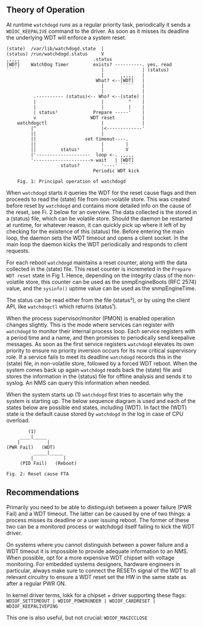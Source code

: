Theory of Operation
-------------------

At runtime `watchdogd` runs as a regular priority task, periodically it
sends a `WDIOC_KEEPALIVE` command to the driver.  As soon as it misses
its deadline the underlying WDT will enforce a system reset.

```
(state)  /var/lib/watchdogd.state  |
(status) /run/watchdogd.status     V
,,,,,                           .status
[WDT]    WatchDog Timer         exists? ----------. yes, read
`````                              |              | (status)
                                   |      ,,,,,   |
                                 What? <--[WDT]   |
                                   |      `````   |
                                   |              |
          .---------- (status)<-- Who? <--(state) |
          |                        |         ^    |
          |                        |         |    |
          | status²             Prepare -----'    |
          v                    WDT reset          |
    watchdogctl                    |              |
         |^                        |<-------------'
         ||                        |
         ||                  set timeout----.
         ||                        |        |
         ||         status¹        |        V
         |'--------------------  loop <-. ,,,,,
         '---------------------> wait   | [WDT]
                    status?        '----' `````
                                Periodic WDT kick

    Fig. 1: Principal operation of watchdogd
```

When `watchdogd` starts it queries the WDT for the reset cause flags and
then proceeds to read the (state) file from non-volatile store.  This
was created before reset by `watchdogd` and contains more detailed info
on the cause of the reset, see Fi. 2 below for an overview.  The data
collected is the stored in a (status) file, which can be volatile store.
Should the daemon be restarted at runtime, for whatever reason, it can
quickly pick up where it left of by checking for the existence of this
(status) file.  Before entering the main loop, the daemon sets the WDT
timeout and opens a client socket.  In the main loop the daemon kicks
the WDT periodically and responds to client requests.

For each reboot `watchdogd` maintains a reset counter, along with the
data collected in the (state) file.  This reset counter is incremeted in
the `Prepare WDT reset` state in Fig 1.  Hence, depending on the
integrity class of the non-volatile store, this counter can be used as
the snmpEngineBoots (RFC 2574) value, and the `sysinfo()` uptime value
can be used as the snmpEngineTime.

The status can be read either from the file (status²), or by using the
client API, like `watchdogctl` which returns (status¹).

When the process supervisor/monitor (PMON) is enabled operation changes
slightly.  This is the mode where services can register with `watchdogd`
to monitor their internal process loop.  Each service registers with a
period time and a name, and then promises to periodically send keepalive
messages.  As soon as the first service registers `watchdogd` elevates
its own priority to ensure no priority inversion occurs for its now
critical supervisory role.  If a service fails to meet its deadline
`watchdogd` records this in the (state) file, in non-volatile store,
followed by a forced WDT reboot.  When the system comes back up again
`watchdogd` reads back the (state) file and stores the information in
the (status) file for offline analysis and sends it to syslog.  An NMS
can query this information when needed.

When the system starts up (1) `watchdogd` first tries to ascertain why
the system is starting up.  The below sequence diagram is used and each
of the states below are possible end states, including (WDT).  In fact
the (WDT) state is the default cause stored by `watchdogd` in the log in
case of CPU overload.

```
        (1)
     ____|_____
    |          |
(PWR Fail)   (WDT)
          _____|_____
         |           |
     (PID Fail)   (Reboot)

Fig. 2: Reset cause FTA
```


Recommendations
---------------

Primarily you need to be able to distinguish between a power failure
(PWR Fail) and a WDT timeout.  The latter can be caused by one of two
things: a process misses its deadline or a user issuing reboot.  The
former of these two can be a monitored process or watchdogd itself
failing to kick the WDT driver.

On systems where you cannot distinguish between a power failure and a
WDT timeout it is impossible to provide adequate information to an NMS.
When possible, opt for a more expensive WDT chipset with voltage
monitoring.  For embedded systems designers, hardware engineers in
particular, always make sure to connect the RESETn signal of the WDT to
all relevant circuitry to ensure a WDT reset set the HW in the same
state as after a regular PWR ON.

In kernel driver terms, lokk for a chipset + driver supporting these
flags: `WDIOF_SETTIMEOUT | WDIOF_POWERUNDER | WDIOF_CARDRESET |
WDIOF_KEEPALIVEPING`

This one is also useful, but not crucial: `WDIOF_MAGICCLOSE`


